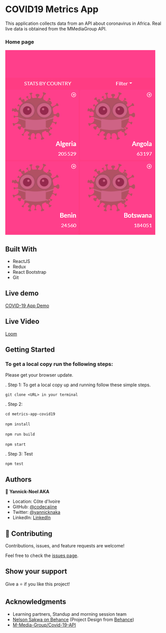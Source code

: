 # COVID19 Metrics App
This application collects data from an API about coronavirus in Africa. Real live data is obtained from the MMediaGroup API.

### Home page

![screenshot](./src/assets/images/covid1.PNG)


## Built With

- ReactJS
- Redux
- React Bootstrap
- Git 

## Live demo

[COVID-19 App Demo](https://covid19-metrics-app-aka.netlify.app/)

## Live Video 


[Loom](https://www.loom.com/share/ed5f10ee5a29485f9767e57d35bedb2c)

## Getting Started

### To get a local copy run the following steps:

Please get your browser update.

. Step 1:  To get a local copy up and running follow these simple steps.
   ```
   git clone <URL> in your terminal
   ```

. Step 2: 
   ```
   cd metrics-app-covid19

   npm install

   npm run build

   npm start 
   ```

. Step 3: Test 
   ```
   npm test 
   ```


## Authors

👤 **Yannick-Noel AKA**

- Location: Côte d'Ivoire
- GitHub: [@codecaiine](https://github.com/codecaiine)
- Twitter: [@yannicknaka](https://twitter.com/yannicknaka)
- LinkedIn: [LinkedIn](https://www.linkedin.com/in/yannick-no%C3%ABl-aka/)

## 🤝 Contributing

Contributions, issues, and feature requests are welcome!

Feel free to check the [issues page](https://github.com/codecaiine/metrics-app-covid19/issues).

## Show your support

Give a ⭐️ if you like this project!

## Acknowledgments

- Learning partners, Standup and morning session team
- [Nelson Sakwa on Behance](https://www.behance.net/sakwadesignstudio) (Project Design from [Behance](https://www.behance.net/gallery/31579789/Ballhead-App-(Free-PSDs)))
- [M-Media-Group/Covid-19-API](https://github.com/M-Media-Group/Covid-19-API)
